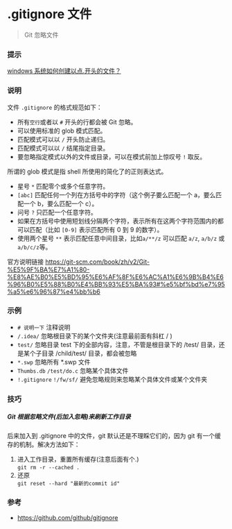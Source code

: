 # .gitignore 文件

> Git 忽略文件

### 提示
[windows 系统如何创建以点.开头的文件？](../Windows/startwithdot.md)

### 说明
文件 `.gitignore` 的格式规范如下：
- 所有`空行`或者以 `#` 开头的行都会被 Git 忽略。
- 可以使用标准的 glob 模式匹配。
- 匹配模式可以以 `/` 开头防止递归。
- 匹配模式可以以 `/` 结尾指定目录。
- 要忽略指定模式以外的文件或目录，可以在模式前加上惊叹号 `!` 取反。

所谓的 glob 模式是指 shell 所使用的简化了的正则表达式。 
- 星号 `*` 匹配零个或多个任意字符。
- `[abc]` 匹配任何一个列在方括号中的字符（这个例子要么匹配一个 a，要么匹配一个 b，要么匹配一个 c）。
- 问号 `?` 只匹配一个任意字符。
- 如果在方括号中使用短划线分隔两个字符，表示所有在这两个字符范围内的都可以匹配（比如 `[0-9]` 表示匹配所有 0 到 9 的数字）。
- 使用两个星号 `**` 表示匹配任意中间目录，比如`a/**/z` 可以匹配 `a/z`, `a/b/z` 或 `a/b/c/z`等。

官方说明链接 <https://git-scm.com/book/zh/v2/Git-%E5%9F%BA%E7%A1%80-%E8%AE%B0%E5%BD%95%E6%AF%8F%E6%AC%A1%E6%9B%B4%E6%96%B0%E5%88%B0%E4%BB%93%E5%BA%93#%e5%bf%bd%e7%95%a5%e6%96%87%e4%bb%b6>

### 示例
- `# 说明一下` 注释说明
- `/.idea/` 忽略根目录下的某个文件夹(注意最前面有斜杠 / )
- `test/` 忽略目录 test 下的全部内容，注意，不管是根目录下的 /test/ 目录，还是某个子目录 /child/test/ 目录，都会被忽略
- `*.swp` 忽略所有 *.swp 文件
- `Thumbs.db` `/test/do.c` 忽略某个具体文件
- `!.gitignore` `!/fw/sf/` 避免忽略规则来忽略某个具体文件或某个文件夹

### 技巧

##### Git 根据忽略文件(后加入忽略)来刷新工作目录

后来加入到 .gitignore 中的文件，git 默认还是不理睬它们的，因为 git 有一个缓存的机制。解决方法如下：
1. 进入工作目录，重置所有缓存(注意后面有个.)  
	 `git rm -r --cached .`
2. 还原  
   `git reset --hard "最新的commit id"`

### 参考
- <https://github.com/github/gitignore>